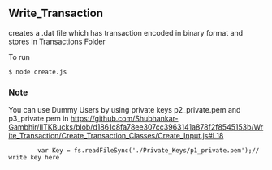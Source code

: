 ## Write_Transaction
creates a .dat file which has transaction encoded in binary format and stores in Transactions Folder

To run
```
$ node create.js
```
### Note
You can use Dummy Users by using private keys p2_private.pem and p3_private.pem in 
https://github.com/Shubhankar-Gambhir/IITKBucks/blob/d1861c8fa78ee307cc3963141a878f2f8545153b/Write_Transaction/Create_Transaction_Classes/Create_Input.js#L18
```
        var Key = fs.readFileSync('./Private_Keys/p1_private.pem');// write key here
```
        
